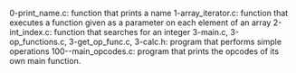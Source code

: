 0-print_name.c: function that prints a name
1-array_iterator.c: function that executes a function given as a parameter on each element of an array
2-int_index.c: function that searches for an integer
3-main.c, 3-op_functions.c, 3-get_op_func.c, 3-calc.h: program that performs simple operations
100--main_opcodes.c: program that prints the opcodes of its own main function.
